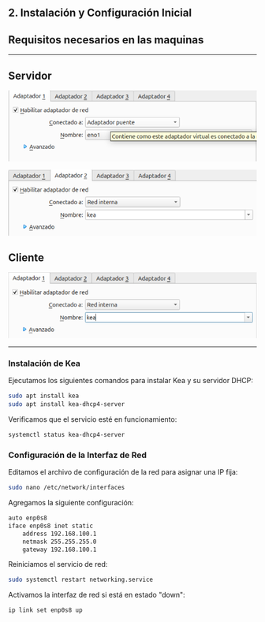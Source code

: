 
## 2. Instalación y Configuración Inicial

## Requisitos necesarios en las maquinas
***
## Servidor 
![img](img/img2.png)

![img](img/img3.png)
## Cliente
![img](img/img4.png)
***
### Instalación de Kea
Ejecutamos los siguientes comandos para instalar Kea y su servidor DHCP:

```bash
sudo apt install kea
sudo apt install kea-dhcp4-server
```

Verificamos que el servicio esté en funcionamiento:

```bash
systemctl status kea-dhcp4-server
```

### Configuración de la Interfaz de Red
Editamos el archivo de configuración de la red para asignar una IP fija:

```bash
sudo nano /etc/network/interfaces
```

Agregamos la siguiente configuración:

```
auto enp0s8
iface enp0s8 inet static
    address 192.168.100.1
    netmask 255.255.255.0
    gateway 192.168.100.1
```

Reiniciamos el servicio de red:

```bash
sudo systemctl restart networking.service
```

Activamos la interfaz de red si está en estado "down":

```bash
ip link set enp0s8 up
```




